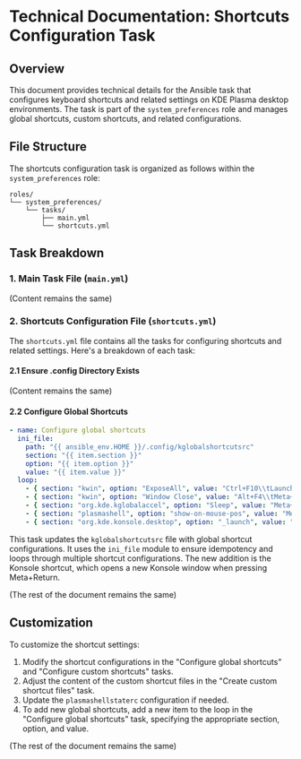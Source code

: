 # Technical Documentation: Shortcuts Configuration Task

## Overview

This document provides technical details for the Ansible task that configures keyboard shortcuts and related settings on KDE Plasma desktop environments. The task is part of the `system_preferences` role and manages global shortcuts, custom shortcuts, and related configurations.

## File Structure

The shortcuts configuration task is organized as follows within the `system_preferences` role:

```
roles/
└── system_preferences/
    └── tasks/
        ├── main.yml
        └── shortcuts.yml
```

## Task Breakdown

### 1. Main Task File (`main.yml`)

(Content remains the same)

### 2. Shortcuts Configuration File (`shortcuts.yml`)

The `shortcuts.yml` file contains all the tasks for configuring shortcuts and related settings. Here's a breakdown of each task:

#### 2.1 Ensure .config Directory Exists

(Content remains the same)

#### 2.2 Configure Global Shortcuts

```yaml
- name: Configure global shortcuts
  ini_file:
    path: "{{ ansible_env.HOME }}/.config/kglobalshortcutsrc"
    section: "{{ item.section }}"
    option: "{{ item.option }}"
    value: "{{ item.value }}"
  loop:
    - { section: "kwin", option: "ExposeAll", value: "Ctrl+F10\\tLaunch (C)\\tMeta+Tab,Ctrl+F10\\tLaunch (C),Toggle Present Windows (All desktops)" }
    - { section: "kwin", option: "Window Close", value: "Alt+F4\\tMeta+Backspace,Alt+F4,Close Window" }
    - { section: "org.kde.kglobalaccel", option: "Sleep", value: "Meta+Del\\tSleep,Sleep,Suspend" }
    - { section: "plasmashell", option: "show-on-mouse-pos", value: "Meta+`\\tMeta+V,Meta+V,Show Clipboard Items at Mouse Position" }
    - { section: "org.kde.konsole.desktop", option: "_launch", value: "Meta+Return,none,Konsole" }
```

This task updates the `kglobalshortcutsrc` file with global shortcut configurations. It uses the `ini_file` module to ensure idempotency and loops through multiple shortcut configurations. The new addition is the Konsole shortcut, which opens a new Konsole window when pressing Meta+Return.

(The rest of the document remains the same)

## Customization

To customize the shortcut settings:

1. Modify the shortcut configurations in the "Configure global shortcuts" and "Configure custom shortcuts" tasks.
2. Adjust the content of the custom shortcut files in the "Create custom shortcut files" task.
3. Update the `plasmashellstaterc` configuration if needed.
4. To add new global shortcuts, add a new item to the loop in the "Configure global shortcuts" task, specifying the appropriate section, option, and value.

(The rest of the document remains the same)
